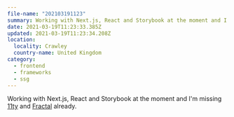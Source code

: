 ```yaml
---
file-name: "202103191123"
summary: Working with Next.js, React and Storybook at the moment and I'm missing 11ty and Fractal already.
date: 2021-03-19T11:23:33.385Z
updated: 2021-03-19T11:23:34.208Z
location:
  locality: Crawley
  country-name: United Kingdom
category:
  - frontend
  - frameworks
  - ssg
---
```

Working with Next.js, React and Storybook at the moment and I'm missing [11ty](https://www.11ty.dev/) and [Fractal](https://fractal.build/) already.
